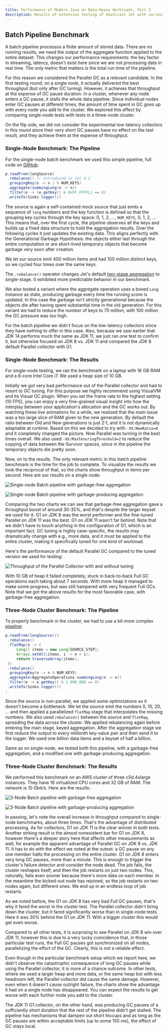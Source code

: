 ```yaml
---
title: Performance of Modern Java on Data-Heavy Workloads, Part 2
description: Results of extensive testing of Hazelcast Jet with various combinations of JDK version and GC
---
```


## Batch Pipeline Benchmark

A batch pipeline processos a finite amount of stored data. There are no
running results, we need the output of the aggregate function applied to
the entire dataset. This changes our performance requirements: the key
factor in streaming, latency, doesn't exist here since we are not
processing data in real time. The only metric that matters is the total
run time of the pipeline.

For this reason we considered the Parallel GC as a relevant candidate.
In the first testing round, on a single node, it actually delivered the
best throughput (but only after GC tuning). However, it achieves that
throughput at the expense of GC pause duration. In a cluster, whenever
any node enters a GC pause, it stalls the whole data pipeline. Since
individual nodes enter GC pauses at different times, the amount of time
spent in GC goes up with every node you add to the cluster. We explored
this effect by comparing single-node tests with tests in a three-node
cluster.

On the flip side, we did not consider the experimental low-latency
collectors in this round since their very short GC pauses have no effect
on the test result, and they achieve them at the expense of throughput.

### Single-Node Benchmark: The Pipeline

For the single-node batch benchmark we used this simple pipeline, full
code on
[GitHub](https://github.com/mtopolnik/jet-gc-benchmark/blob/master/src/main/java/org/example/BatchBenchmark.java):

```java
p.readFrom(longSource)
 .rebalance() // Introduced in Jet 4.2
 .groupingKey(n -> n / % NUM_KEYS)
 .aggregate(summingLong(n -> n))
 .filter(e -> (e.getKey() & 0xFF_FFFFL) == 0)
 .writeTo(Sinks.logger())
```

The source is again a self-contained mock source that just emits a
sequence of `long` numbers and the key function is defined so that the
grouping key cycles through the key space: 0, 1, 2, ..., `NUM_KEYS`, 0,
1, 2, ... This means that, over the first cycle, the pipeline observes
all the keys and builds up a fixed data structure to hold the
aggregation results. Over the following cycles it just updates the
existing data. This aligns perfectly with the Generational Garbage
Hypothesis: the objects either last through the entire computation or
are short-lived temporary objects that become garbage very soon after
creation.

We let our source emit 400 million items and had 100 million distinct
keys, so we cycled four times over the same keys.

The `.rebalance()` operator changes Jet's default [two-stage
aggregation](/docs/concepts/dag#group-and-aggregate-transform-needs-data-partitioning)
to single-stage. It exhibited more predictable behavior in our
benchmark.

We also tested a variant where the aggregate operation uses a boxed
`Long` instance as state, producing garbage every time the running score
is updated. In this case the garbage isn't strictly generational because
the objects die after having spent substantial time in the old
generation. For this variant we had to reduce the number of keys to 70
million, with 100 million the GC pressure was too high.

For the batch pipeline we didn't focus on the low-latency collectors
since they have nothing to offer in this case. Also, because we saw
earlier that JDK 14 performs much the same as JDK 11, we just ran one
test to confirm it, but otherwise focused on JDK 8 vs. JDK 11 and
compared the JDK 8 default Parallel collector with G1.

### Single-Node Benchmark: The Results

For single-node testing, we ran the benchmark on a laptop with 16 GB RAM
and a 6-core Intel Core i7. We used a heap size of 10 GB.

Initially we got very bad performance out of the Parallel collector and
had to resort to GC tuning. For this purpose we highly recommend using
VisualVM and its Visual GC plugin. When you set the frame rate to the
highest setting (10 FPS), you can enjoy a very fine-grained visual
insight into how the interplay between your application's allocation and
the GC works out. By watching these live animations for a while, we
realized that the main issue was a too large slice of RAM given to the
new generation. By default the ratio between Old and New generations is
just 2:1, and it is not dynamically adaptable at runtime. Based on this
we decided to try with `-XX:NewRatio=8` and it completely changed the
picture. Now Parallel was turning in the best times overall. We also
used `-XX:MaxTenuringThreshold=2` to reduce the copying of data between
the Survivor spaces, since in the pipeline the temporary objects die
pretty soon.

Now, on to the results. The only relevant metric in this batch pipeline
benchmark is the time for the job to complete. To visualize the results
we took the reciprocal of that, so the charts show throughput in items
per second. Here are our results on a single node:

![Single-node Batch pipeline with garbage-free aggregation](assets/2020-06-01-batch-mutable.png)

![Single-node Batch pipeline with garbage-producing aggregation](assets/2020-06-01-batch-boxed.png)

Comparing the two charts we can see that garbage-free aggregation gave a
throughput boost of around 30-35%, and that's despite the larger keyset
we used for it. G1 on JDK 8 was the worst performer and the fine-tuned
Parallel on JDK 11 was the best. G1 on JDK 11 wasn't far behind. Note
that we didn't have to touch anything in the configuration of G1, which
is an important fact. GC tuning is highly case-specific, the results may
dramatically change with e.g., more data, and it must be applied to the
entire cluster, making it specifically tuned for one kind of workload.

Here's the performance of the default Parallel GC compared to the tuned
version we used for testing:

![Throughput of the Parallel Collector with and without tuning](assets/2020-06-01-batch-parallel.png)

With 10 GB of heap it failed completely, stuck in back-to-back Full GC
operations each taking about 7 seconds. With more heap it managed to
make some progress, but was still hampered with very frequent Full GCs.
Note that we got the above results for the most favorable case, with
garbage-free aggregation.

### Three-Node Cluster Benchmark: The Pipeline

To properly benchmark in the cluster, we had to use a bit more complex
[pipeline](https://github.com/mtopolnik/jet-gc-benchmark/blob/master/src/main/java/org/example/ClusterBatchBenchmark.java):

```java
p.readFrom(longSource())
 .rebalance()
 .flatMap(n -> {
     Long[] items = new Long[SOURCE_STEP];
     Arrays.setAll(items, i -> n + i);
     return traverseArray(items);
 })
 .rebalance()
 .groupingKey(n -> n % NUM_KEYS)
 .aggregate(AggregateOperations.summingLong(n -> n))
 .filter(e -> e.getKey() % 1_000_000 == 0)
 .writeTo(Sinks.logger())
;
```

Since the source is non-parallel, we applied some optimizations so it
doesn't become a bottleneck. We let the source emit the numbers 0, 10,
20, ... and then applied a parallelized `flatMap` stage that
interpolates the missing numbers. We also used `rebalance()` between the
source and `flatMap`, spreading the data across the cluster. We applied
rebalancing again before entering the main stage, keyed aggregation.
After the aggregation stage we first reduce the output to every
millionth key-value pair and then send it to the logger. We used one
billion data items and a keyset of half a billion.

Same as on single-node, we tested both this pipeline, with a garbage-free
aggregation, and a modified one with garbage-producing aggregation.

### Three-Node Cluster Benchmark: The Results

We performed this benchmark on an AWS cluster of three c5d.4xlarge
instances. They have 16 virtualized CPU cores and 32 GB of RAM. The
network is 10 Gbit/s. Here are the results:

![3-Node Batch pipeline with garbage-free aggregation](assets/2020-06-01-batch-cluster-mutable.png)

![3-Node Batch pipeline with garbage-producing aggregation](assets/2020-06-01-batch-cluster-boxed.png)

In passing, let's note the overall increase in throughput compared to
single-node benchmarks, about three times. That's the advantage of
distributed processing. As for collectors, G1 on JDK 11 is the clear
winner in both tests. Another strking result is the almost nonexistent
bar for G1 on JDK 8, however there's a deeper story here that affects
other measurements as well, for example the apparent advantage of
Parallel GC on JDK 8 vs. JDK 11. It has to do with the effect we noted
at the outset: a GC pause on any one member halts the processing on the
entire cluster. G1 on JDK 8 enters very long GC pauses, more than a
minute. This is enough to trigger the cluster's failure detector and
consider the node dead. The job fails, the cluster reshapes itself, and
then the job restarts on just two nodes. This, naturally, fails even
sooner because there's more data on each member. In the meantime the
kicked-out node has rejoined, so the job restarts on two nodes again,
but different ones. We end up in an endless loop of job restarts.

As we noted before, the G1 on JDK 8 has very bad Full GC pauses, that's
why it fared the worst in the cluster test. The Parallel collector
didn't bring down the cluster, but it fared significantly worse than in
single-node tests. Here it was 30% behind the G1 on JDK 11. With a
bigger cluster this would get even worse.

Compared to all other tests, it is surprising to see Parallel on JDK 8
win over JDK 11, however this is due to a very lucky coincidence that,
in those particular test runs, the Full GC pauses got synchronized on
all nodes, parallelizing the effort of the GC. Clearly, this is not a
reliable effect.

Even though in the particular benchmark setup which we report here, we
didn't observe the catastrophic consequence of long GC pauses while
using the Parallel collector, it is more of a chance outcome. In other
tests, where we used a larger heap and more data, or the same heap but
with less headroom left, the Parallel collector did cause the same
damage. However, even when it doesn't cause outright failure, the charts
show the advantage it had on a single node has disappeared. You can
expect the results to get worse with each further node you add to the
cluster.

The JDK 11 G1 collector, on the other hand, was producing GC pauses of a
sufficiently short duration that the rest of the pipeline didn't get
stalled. The pipeline has mechanisms that dampen out short hiccups and
as long as the GC pauses are within acceptable limits (up to some 150
ms), the effect of GC stays local.
